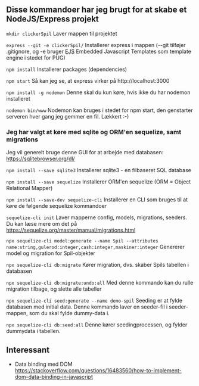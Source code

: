 

## Disse kommandoer har jeg brugt for at skabe et NodeJS/Express projekt

`mkdir clickerSpil` 
Laver mappen til projektet 

`express --git -e clickerSpil/`
Installerer express i mappen (--git tilføjer .gitignore, og -e bruger [EJS](https://ejs.co/) Embedded Javascript Templates som template engine i stedet for PUG)

`npm install`
Installerer packages (dependencies)

`npm start`
Så kan jeg se, at express virker på http://localhost:3000

`npm install -g nodemon`
Denne skal du kun køre, hvis ikke du har nodemon installeret

`nodemon bin/www`
Nodemon kan bruges i stedet for npm start, den genstarter serveren hver gang jeg gemmer en fil. Lækkert :-)

### Jeg har valgt at køre med sqlite og ORM'en sequelize, samt migrations

Jeg vil generelt bruge denne GUI for at arbejde med databasen: https://sqlitebrowser.org/dl/ 

`npm install --save sqlite3`
Installerer sqlite3 - en filbaseret SQL database

`npm install --save sequelize`
Installerer ORM'en sequelize (ORM = Object Relational Mapper)

`npm install --save-dev sequelize-cli`
Installerer en CLI som bruges til at køre de følgende sequelize kommandoer

`sequelize-cli init` 
Laver mapperne config, models, migrations, seeders. Du kan læse mere om det på https://sequelize.org/master/manual/migrations.html 

`npx sequelize-cli model:generate --name Spil --attributes name:string,gulerod:integer,cash:integer,maskiner:integer`
Genererer model og migration for Spil-objekter

`npx sequelize-cli db:migrate`
Kører migration, dvs. skaber Spils tabellen i databasen

`npx sequelize-cli db:migrate:undo:all`
Med denne kommando kan du rulle migration tilbage, og slette alle tabeller

`npx sequelize-cli seed:generate --name demo-spil`
Seeding er at fylde databasen med initial data. Denne kommando laver en seeder-fil i seeder-mappen, som du skal fylde dummy-data i. 

`npx sequelize-cli db:seed:all`
Denne kører seedingprocessen, og fylder dummydata i tabellen.

## Interessant
- Data binding med DOM
https://stackoverflow.com/questions/16483560/how-to-implement-dom-data-binding-in-javascript
